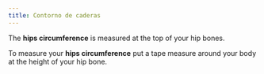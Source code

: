 ```yaml
---
title: Contorno de caderas
---
```


The **hips circumference** is measured at the top of your hip bones.

To measure your **hips circumference** put a tape measure around your body at the height of your hip bone.

